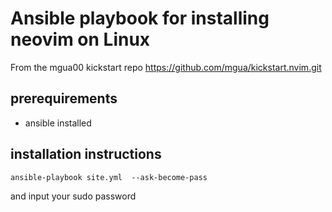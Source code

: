 # Ansible playbook for installing neovim on Linux
From the mgua00 kickstart repo https://github.com/mgua/kickstart.nvim.git

## prerequirements
- ansible installed

## installation instructions
```
ansible-playbook site.yml  --ask-become-pass
```
and input your sudo password

